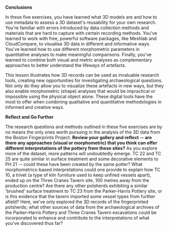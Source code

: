 **Conclusions**

In these five exercises, you have learned what 3D models are and how to
use metadata to assess a 3D dataset's reusability for your own research.
You're familiar with errors introduced by data collection methods and
materials that are hard to capture with certain recording methods.
You've learned to work with free, powerful software packages, like
Meshlab and CloudCompare, to visualise 3D data in different and
informative ways. You've learned how to use different morphometric
parameters in quantitative analyses to make meaningful comparisons.
Finally, you've learned to combine both visual and metric analyses as
complementary approaches to better understand the lifeways of artefacts.

This lesson illustrates how 3D records can be used as invaluable
research tools, creating new opportunities for investigating
archaeological questions. Not only do they allow you to visualize these
artefacts in new ways, but they also enable morphometric (shape)
analyses that would be impractical or impossible using the physical
object alone. These digital tools have the most to offer when combining
qualitative and quantitative methodologies in informed and creative
ways.

**Reflect and Go Further**

The research questions and methods outlined in these five exercises are
by no means the only ones worth pursuing in the analysis of the 3D data
from the Boston Fingerprints Project. **Review your gallery and reflect
-- are there any approaches (visual or morphometric) that you think can
offer different interpretations of the pottery from these sites?** As
you explore more of the dataset, more patterns will undoubtedly emerge.
TC 22 and TC 25 are quite similar in surface treatment and some
decorative elements to PH 21 -- could these have been created by the
same potter? What morphometrics-based interpretations could one provide
to explain how TC 10, a trivet (a type of kiln furniture used to keep
unfired vessels apart), ended up on the Three Cranes Tavern site, 100
metres away from the production centre? Are there any other potsherds
exhibiting a similar 'brushed' surface treatment to TC 23 from the
Parker-Harris Pottery site, or is this evidence that the tavern imported
some vessel types from further afield? Here, we've only explored the 3D
records of the fingerprinted potsherds; what other sources of data from
the archaeological archives of the Parker-Harris Pottery and Three
Cranes Tavern excavations could be incorporated to enhance and
contribute to the interpretations of what you've discovered thus far?
